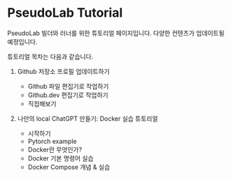 # PseudoLab Tutorial

PseudoLab 빌더와 러너를 위한 튜토리얼 페이지입니다.
다양한 컨텐츠가 업데이트될 예정입니다.

튜토리얼 목차는 다음과 같습니다. 

1. Github 저장소 프로필 업데이트하기 <br>
    - Github 파일 편집기로 작업하기<br>
    - Github.dev 편집기로 작업하기<br>
    - 직접해보기

2. 나만의 local ChatGPT 만들기: Docker 실습 튜토리얼<br>
    - 시작하기<br>
    - Pytorch example<br>
    - Docker란 무엇인가?<br>
    - Docker 기본 명령어 실습<br>
    - Docker Compose 개념 & 실습<br>

